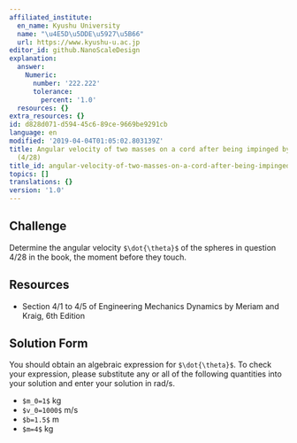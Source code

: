 ```yaml
---
affiliated_institute:
  en_name: Kyushu University
  name: "\u4E5D\u5DDE\u5927\u5B66"
  url: https://www.kyushu-u.ac.jp
editor_id: github.NanoScaleDesign
explanation:
  answer:
    Numeric:
      number: '222.222'
      tolerance:
        percent: '1.0'
  resources: {}
extra_resources: {}
id: d828d071-d594-45c6-89ce-9669be9291cb
language: en
modified: '2019-04-04T01:05:02.803139Z'
title: Angular velocity of two masses on a cord after being impinged by a projectile
  (4/28)
title_id: angular-velocity-of-two-masses-on-a-cord-after-being-impinged-by-a-projectile-428
topics: []
translations: {}
version: '1.0'
---
```


## Challenge
Determine the angular velocity `$\dot{\theta}$` of the spheres in question 4/28 in the book, the moment before they touch. 


## Resources
- Section 4/1 to 4/5 of Engineering Mechanics Dynamics by Meriam and Kraig, 6th Edition


## Solution Form
You should obtain an algebraic expression for `$\dot{\theta}$`. To check your expression, please substitute any or all of the following quantities into your solution and enter your solution in rad/s.
- `$m_0=1$` kg
- `$v_0=1000$` m/s
- `$b=1.5$` m
- `$m=4$` kg
